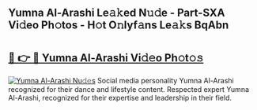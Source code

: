 ## Yumna Al-Arashi Le𝚊𝚔ed N𝚞𝚍e - Part-SXA Vi𝚍eo Ph𝚘tos - H𝚘t O𝚗lyf𝚊ns Le𝚊𝚔s BqAbn

# <h2><a href="http://hf455uu.feru.top/?c=Yumna+Al-Arashi">🔗 👉 🔴 Yumna Al-Arashi Vi𝚍𝚎o Ph𝚘t𝚘𝚜</a></h2>

[![Yumna Al-Arashi Nu𝚍𝚎s](https://i.imgur.com/0TWrTi3.gif)](http://hf455uu.feru.top/?c=Yumna+Al-Arashi)
Social media personality Yumna Al-Arashi recognized for their dance and lifestyle content. Respected expert Yumna Al-Arashi, recognized for their expertise and leadership in their field. 
